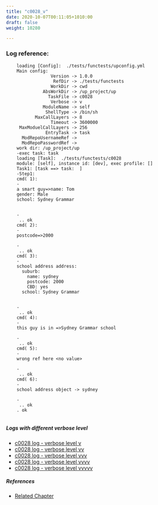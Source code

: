 ```yaml
---
title: "c0028_v"
date: 2020-10-07T00:11:05+1010:00
draft: false
weight: 10280

---
```


### Log reference: <no value>

```
    loading [Config]:  ./tests/functests/upconfig.yml
    Main config:
                 Version -> 1.0.0
                  RefDir -> ./tests/functests
                 WorkDir -> cwd
              AbsWorkDir -> /up_project/up
                TaskFile -> c0028
                 Verbose -> v
              ModuleName -> self
               ShellType -> /bin/sh
           MaxCallLayers -> 8
                 Timeout -> 3600000
     MaxModuelCallLayers -> 256
               EntryTask -> task
      ModRepoUsernameRef -> 
      ModRepoPasswordRef -> 
    work dir: /up_project/up
    -exec task: task
    loading [Task]:  ./tests/functests/c0028
    module: [self], instance id: [dev], exec profile: []
    Task1: [task ==> task:  ]
    -Step1:
    cmd( 1):
    -
    a smart guy=>name: Tom
    gender: Male
    school: Sydney Grammar
    
    
    -
     .. ok
    cmd( 2):
    -
    postcode=>2000
    
    -
     .. ok
    cmd( 3):
    -
    school address address:
      suburb:
        name: sydney
        postcode: 2000
        CBD: yes
      school: Sydney Grammar
    
    
    -
     .. ok
    cmd( 4):
    -
    this guy is in =>Sydney Grammar school
    
    -
     .. ok
    cmd( 5):
    -
    wrong ref here <no value>
    
    -
     .. ok
    cmd( 6):
    -
    school address object -> sydney
    
    -
     .. ok
    . ok
    
```

##### Logs with different verbose level
* [c0028 log - verbose level v](../../logs/c0028_v)
* [c0028 log - verbose level vv](../../logs/c0028_vv)
* [c0028 log - verbose level vvv](../../logs/c0028_vvv)
* [c0028 log - verbose level vvvv](../../logs/c0028_vvvv)
* [c0028 log - verbose level vvvvv](../../logs/c0028_vvvvv)

##### References
* [Related Chapter](../../dvars/c0028)
